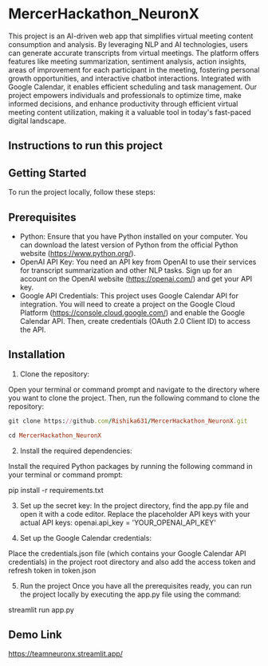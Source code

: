 # MercerHackathon_NeuronX
This project is an AI-driven web app that simplifies virtual meeting content consumption and analysis.
By leveraging NLP and AI technologies, users can generate accurate transcripts from virtual meetings. The
platform offers features like meeting summarization, sentiment analysis, action insights, areas of
improvement for each participant in the meeting, fostering personal growth opportunities, and interactive
chatbot interactions. Integrated with Google Calendar, it enables efficient scheduling and task
management. Our project empowers individuals and professionals to optimize time, make informed
decisions, and enhance productivity through efficient virtual meeting content utilization, making it a
valuable tool in today's fast-paced digital landscape.

## Instructions to run this project

## Getting Started 
To run the project locally, follow these steps:

## Prerequisites
- Python: Ensure that you have Python installed on your computer. You can download the latest version of Python from the official Python website (https://www.python.org/).
- OpenAI API Key: You need an API key from OpenAI to use their services for transcript summarization and other NLP tasks. Sign up for an account on the OpenAI website (https://openai.com/) and get your API key.
- Google API Credentials: This project uses Google Calendar API for integration. You will need to create a project on the Google Cloud Platform (https://console.cloud.google.com/) and enable the Google Calendar API. Then, create credentials (OAuth 2.0 Client ID) to access the API.

## Installation
1. Clone the repository:

Open your terminal or command prompt and navigate to the directory where you want to clone the project. 
Then, run the following command to clone the repository:

  ```ruby
git clone https://github.com/Rishika631/MercerHackathon_NeuronX.git
```

```ruby
cd MercerHackathon_NeuronX
```

2. Install the required dependencies:
 
Install the required Python packages by running the following command in your terminal or command prompt:

pip install -r requirements.txt

3. Set up the secret key:
In the project directory, find the app.py file and open it with a code editor. Replace the placeholder API keys with your actual API keys:
openai.api_key = 'YOUR_OPENAI_API_KEY'

4. Set up the Google Calendar credentials:

Place the credentials.json file (which contains your Google Calendar API credentials) in the project root directory and also add the access token and refresh token in token.json

5. Run the project
Once you have all the prerequisites ready, you can run the project locally by executing the app.py file using the command:

streamlit run app.py

## Demo Link
https://teamneuronx.streamlit.app/

